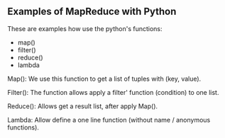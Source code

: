 Examples of MapReduce with Python
---------------------------------

These are examples how use the python's functions:

- map()
- filter()
- reduce()
- lambda

Map(): 
We use this function to get a list of tuples with (key, value).

Filter(): 
The function allows apply a filter' function (condition) to one list.

Reduce(): 
Allows get a result list, after apply Map().

Lambda: 
Allow define a one line function (without name / anonymous functions).
